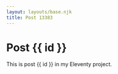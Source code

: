 ```yaml
---
layout: layouts/base.njk
title: Post 13383
---
```


# Post {{ id }}

This is post {{ id }} in my Eleventy project.
